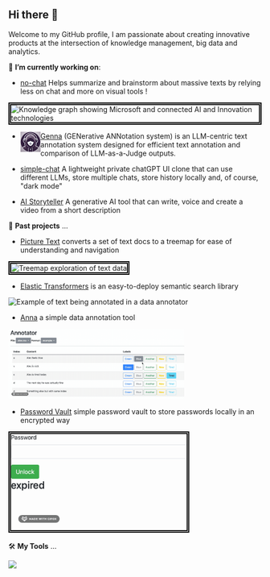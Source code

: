 ## Hi there 👋

Welcome to my GitHub profile, I am passionate about creating innovative products at the intersection of knowledge management, big data and analytics.

🔭 __I’m currently working on__:  
- [no-chat](https://sea-turtle-app-klpab.ondigitalocean.app/display-combined/MSFT/94c3b0af980cd58aff77c4afe6b28488) Helps summarize and brainstorm about massive texts by relying less on chat and more on visual tools  !
<p align="left">
  <img style="border:5px double black;" src="https://github.com/md-experiments/md-experiments/assets/59069934/82f772be-2cc7-4911-b7e0-c1baa716d95b" width=550 alt=" Knowledge graph showing Microsoft and connected AI and Innovation technologies">
</p>

- [Genna](https://github.com/md-experiments/genna3) (GENerative ANNotation system) <img alt='Genna logo' src='https://github.com/md-experiments/genna3/blob/new-FE/static/logo.png' width='40' align='left'/> is an LLM-centric text annotation system designed for efficient text annotation and comparison of LLM-as-a-Judge outputs.

- [simple-chat](https://github.com/md-experiments/simple-chat) A lightweight private chatGPT UI clone that can use different LLMs, store multiple chats, store history locally and, of course, "dark mode"

- [AI Storyteller](https://github.com/md-experiments/md-similacra) A generative AI tool that can write, voice and create a video from a short description

  
🌟 __Past projects__ ...  
- [Picture Text](https://github.com/md-experiments/picture_text) converts a set of text docs to a treemap for ease of understanding and navigation  
<p align="left">
  <img style="border:5px double black;" src="https://github.com/md-experiments/picture_text/blob/master/assets/cover.gif" width=350 alt=" Treemap exploration of text data">
</p>

- [Elastic Transformers](https://github.com/md-experiments/elastic_transformers) is an easy-to-deploy semantic search library
<p align="left">
  <img src="https://github.com/md-experiments/elastic_transformers/blob/master/assets/architecture.png" width=350 alt=" Example of text being annotated in a data annotator">
</p> 

- [Anna](https://github.com/md-experiments/anna) a simple data annotation tool
<p align="left">
  <img src="https://github.com/md-experiments/anna/blob/master/assets/alex.gif" width=350 alt=" Example of text being annotated in a data annotator">
</p>

- [Password Vault](https://github.com/md-experiments/password_vault) simple password vault to store passwords locally in an encrypted way

<p align="left">
  <img style="border:5px double black;" src="https://github.com/md-experiments/password_vault/blob/master/assets/pass_value_preview.gif" width=350  alt=" Image of a user entering a password and storing to vault">
</p>

🛠️ __My Tools__ ... 
<p align="left">
  <a href="https://skillicons.dev">
    <img src="https://skillicons.dev/icons?i=py,pytorch,docker,elasticsearch,mongodb,aws,gcp,flask,js" />
  </a>
</p>
